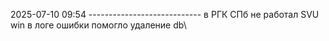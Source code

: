 2025-07-10 09:54 ----------------------------
в РГК СПб не работал SVU win в логе ошибки
помогло удаление db\
